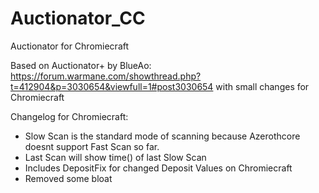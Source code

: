 # Auctionator_CC
Auctionator for Chromiecraft

Based on Auctionator+ by BlueAo: https://forum.warmane.com/showthread.php?t=412904&p=3030654&viewfull=1#post3030654 with small changes for Chromiecraft

Changelog for Chromiecraft: 

- Slow Scan is the standard mode of scanning because Azerothcore doesnt support Fast Scan so far.
- Last Scan will show time() of last Slow Scan
- Includes DepositFix for changed Deposit Values on Chromiecraft
- Removed some bloat


